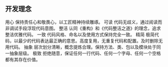 ## 开发理念
用心 保持责任心和敬畏心，以工匠精神持续雕琢。
可读 代码无歧义，通过阅读而非调试手段浮现代码意图。
整洁 认同《重构》和《代码整洁之道》的理念，追求整洁优雅代码。
一致 代码风格、命名以及使用方式保持完全一致。
精简 极简代码，以最少的代码表达最正确的意思。高度复用，无重复代码和配置。及时删除无用代码。
抽象 层次划分清晰，概念提炼合理。保持方法、类、包以及模块处于同一抽象层级。
极致 拒绝随意，保证任何一行代码、任何一个字母、任何一个空格都有其存在价值。
